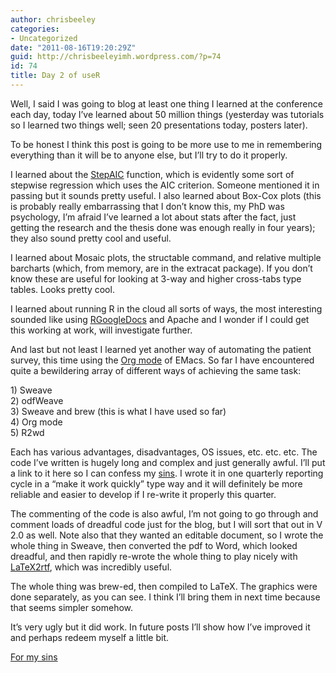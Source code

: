 ```yaml
---
author: chrisbeeley
categories:
- Uncategorized
date: "2011-08-16T19:20:29Z"
guid: http://chrisbeeleyimh.wordpress.com/?p=74
id: 74
title: Day 2 of useR
---
```


Well, I said I was going to blog at least one thing I learned at the conference each day, today I’ve learned about 50 million things (yesterday was tutorials so I learned two things well; seen 20 presentations today, posters later).

To be honest I think this post is going to be more use to me in remembering everything than it will be to anyone else, but I’ll try to do it properly.

I learned about the [ StepAIC](http://stat.ethz.ch/R-manual/R-patched/library/MASS/html/stepAIC.html) function, which is evidently some sort of stepwise regression which uses the AIC criterion. Someone mentioned it in passing but it sounds pretty useful. I also learned about Box-Cox plots (this is probably really embarrassing that I don’t know this, my PhD was psychology, I’m afraid I’ve learned a lot about stats after the fact, just getting the research and the thesis done was enough really in four years); they also sound pretty cool and useful.

I learned about Mosaic plots, the structable command, and relative multiple barcharts (which, from memory, are in the extracat package). If you don’t know these are useful for looking at 3-way and higher cross-tabs type tables. Looks pretty cool.

I learned about running R in the cloud all sorts of ways, the most interesting sounded like using [ RGoogleDocs](http://www.omegahat.org/RGoogleDocs/) and Apache and I wonder if I could get this working at work, will investigate further.

And last but not least I learned yet another way of automating the patient survey, this time using the [ Org mode](http://orgmode.org/) of EMacs. So far I have encountered quite a bewildering array of different ways of achieving the same task:

1\) Sweave  
2\) odfWeave  
3\) Sweave and brew (this is what I have used so far)  
4\) Org mode  
5\) R2wd

Each has various advantages, disadvantages, OS issues, etc. etc. etc. The code I’ve written is hugely long and complex and just generally awful. I’ll put a link to it here so I can confess my [ sins](http://www.burns-stat.com/pages/Tutor/R_inferno.pdf). I wrote it in one quarterly reporting cycle in a “make it work quickly” type way and it will definitely be more reliable and easier to develop if I re-write it properly this quarter.

The commenting of the code is also awful, I’m not going to go through and comment loads of dreadful code just for the blog, but I will sort that out in V 2.0 as well. Note also that they wanted an editable document, so I wrote the whole thing in Sweave, then converted the pdf to Word, which looked dreadful, and then rapidly re-wrote the whole thing to play nicely with [ LaTeX2rtf](http://latex2rtf.sourceforge.net/), which was incredibly useful.

The whole thing was <a> brew</a>-ed, then compiled to LaTeX. The graphics were done separately, as you can see. I think I’ll bring them in next time because that seems simpler somehow.

It’s very ugly but it did work. In future posts I’ll show how I’ve improved it and perhaps redeem myself a little bit.

[For my sins](http://chrisbeeley.net/wp-content/uploads/2011/08/sweave_brew.doc)